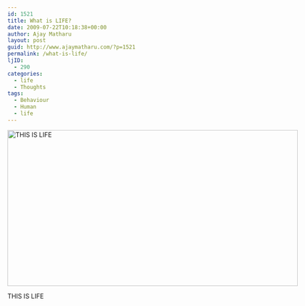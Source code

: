 ```yaml
---
id: 1521
title: What is LIFE?
date: 2009-07-22T10:18:38+00:00
author: Ajay Matharu
layout: post
guid: http://www.ajaymatharu.com/?p=1521
permalink: /what-is-life/
ljID:
  - 290
categories:
  - life
  - Thoughts
tags:
  - Behaviour
  - Human
  - life
---
```

<div style="width: 660px" class="wp-caption aligncenter">
  <img title="THIS IS LIFE" src="http://ajaymatharu.wordpress.com/files/2009/07/cradit-card.jpg" alt="THIS IS LIFE" width="650" height="350" />
  
  <p class="wp-caption-text">
    THIS IS LIFE
  </p>
</div>